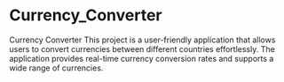 # Currency_Converter
Currency Converter This project is a user-friendly application that allows users to convert currencies between different countries effortlessly. The application provides real-time currency conversion rates and supports a wide range of currencies.
